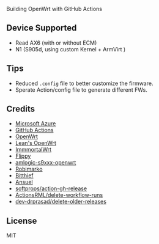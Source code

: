 Building OpenWrt with GitHub Actions

## Device Supported

- Read AX6 (with or without ECM)
- N1 (S905d, using custom Kernel + ArmVirt )

## Tips

- Reduced `.config` file to better customize the firmware.
- Sperate Action/config file to generate different FWs.

## Credits

- [Microsoft Azure](https://azure.microsoft.com)
- [GitHub Actions](https://github.com/features/actions)
- [OpenWrt](https://github.com/openwrt/openwrt)
- [Lean's OpenWrt](https://github.com/coolsnowwolf/lede)
- [ImmmortalWrt](https://immortalwrt.org/)
- [Flippy](https://github.com/unifreq/openwrt_packit)
- [amlogic-s9xxx-openwrt](https://github.com/ophub/amlogic-s9xxx-openwrt)
- [Robimarko](https://github.com/robimarko/openwrt/tree/ipq807x-5.15-pr)
- [Bitthief](https://github.com/bitthief/openwrt/commits/ipq807x-5.15)
- [Ansuel](https://github.com/Ansuel/openwrt/commits/ipq807x-5.15-pr-wifi-offload)
- [softprops/action-gh-release](https://github.com/softprops/action-gh-release)
- [ActionsRML/delete-workflow-runs](https://github.com/ActionsRML/delete-workflow-runs)
- [dev-drprasad/delete-older-releases](https://github.com/dev-drprasad/delete-older-releases)

## License
MIT
